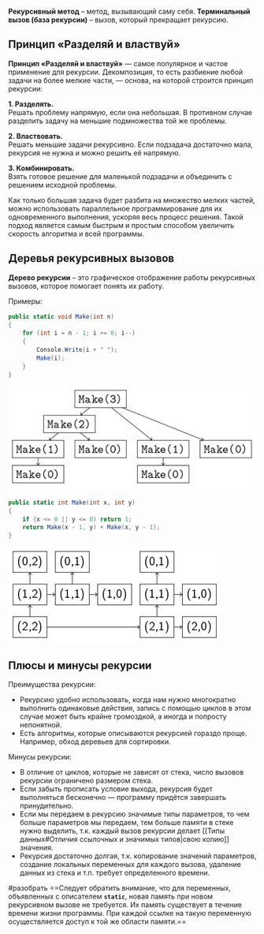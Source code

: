 **Рекурсивный метод** – метод, вызывающий саму себя.
**Терминальный вызов (база рекурсии)** – вызов, который прекращает рекурсию.

## Принцип «Разделяй и властвуй»

**Принцип «Разделяй и властвуй»** — самое популярное и частое применение для рекурсии. Декомпозиция, то есть разбиение любой задачи на более мелкие части, — основа, на которой строится принцип рекурсии:  
  
**1. Разделять.**  
Решать проблему напрямую, если она небольшая. В противном случае разделить задачу на меньшие подмножества той же проблемы.  
  
**2. Властвовать.**  
Решать меньшие задачи рекурсивно. Если подзадача достаточно мала, рекурсия не нужна и можно решить её напрямую.  
  
**3. Комбинировать.**  
Взять готовое решение для маленькой подзадачи и объединить с решением исходной проблемы.  
  
Как только большая задача будет разбита на множество мелких частей, можно использовать параллельное программирование для их одновременного выполнения, ускоряя весь процесс решения. Такой подход является самым быстрым и простым способом увеличить скорость алгоритма и всей программы.
## Деревья рекурсивных вызовов

**Дерево рекурсии** – это графическое отображение работы рекурсивных вызовов, которое помогает понять их работу.

Примеры:
```cs
public static void Make(int n)
{
	for (int i = n - 1; i >= 0; i--)
	{
		Console.Write(i + " ");
		Make(i);
	}
}
```
![](https://github.com/TchockDonwood/ExamPapers/blob/a9eca0cb52e216eb800dfcbb9689e31c6493ab70/%D0%9F%D1%80%D0%BE%D0%B3%D0%B0/6.png)


```cs
public static int Make(int x, int y)
{
	if (x <= 0 || y <= 0) return 1;
	return Make(x - 1, y) + Make(x, y - 1);
}
```
![](https://github.com/TchockDonwood/ExamPapers/blob/a9eca0cb52e216eb800dfcbb9689e31c6493ab70/%D0%9F%D1%80%D0%BE%D0%B3%D0%B0/5.png)

## Плюсы и минусы рекурсии

Преимущества рекурсии:
- Рекурсию удобно использовать, когда нам нужно многократно выполнить одинаковые действия, запись с помощью циклов в этом случае может быть крайне громоздкой, а иногда и попросту непонятной.
- Есть алгоритмы, которые описываются рекурсией гораздо проще. Например, обход деревьев для сортировки.

Минусы рекурсии:
- В отличие от циклов, которые не зависят от стека, число вызовов рекурсии ограничено размером стека.
- Если забыть прописать условие выхода, рекурсия будет выполняться бесконечно — программу придётся завершать принудительно.
- Если мы передаем в рекурсию значимые типы параметров, то чем больше параметров мы передаем, тем больше памяти в стеке нужно выделить, т.к. каждый вызов рекурсии делает [[Типы данных#Отличия ссылочных и значимых типов|свою копию]] значения.
- Рекурсия достаточно долгая, т.к. копирование значений параметров, создание локальных переменных для каждого вызова, удаление данных из стека и т.п. требует определенного времени.


#разобрать
==Следует обратить внимание, что для переменных, объявленных с описателем **`static`**, новая память при новом рекурсивном вызове не требуется. Их память существует в течение времени жизни программы. При каждой ссылке на такую переменную осуществляется доступ к той же области памяти.== 
